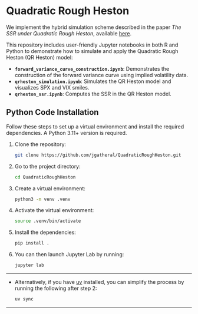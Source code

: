 # Quadratic Rough Heston

We implement the hybrid simulation scheme described in the paper *The SSR under Quadratic Rough Heston*, available [here](https://papers.ssrn.com/sol3/papers.cfm?abstract_id=5239929).

This repository includes user-friendly Jupyter notebooks in both R and Python to demonstrate how to simulate and apply the Quadratic Rough Heston (QR Heston) model:

- **`forward_variance_curve_construction.ipynb`**: Demonstrates the construction of the forward variance curve using implied volatility data.
- **`qrheston_simulation.ipynb`**: Simulates the QR Heston model and visualizes SPX and VIX smiles.
- **`qrheston_ssr.ipynb`**: Computes the SSR in the QR Heston model.

## Python Code Installation

Follow these steps to set up a virtual environment and install the required dependencies.
A Python 3.11+ version is required.

1. Clone the repository:
   ```bash
   git clone https://github.com/jgatheral/QuadraticRoughHeston.git
   ```

2. Go to the project directory:
   ```bash
   cd QuadraticRoughHeston
   ```

3. Create a virtual environment:
   ```bash
   python3 -m venv .venv
   ```

4. Activate the virtual environment:
   ```bash
   source .venv/bin/activate
   ```

5. Install the dependencies:
   ```bash
   pip install .
   ```

6. You can then launch Jupyter Lab by running:
   ```bash
   jupyter lab
   ```

---

* Alternatively, if you have [uv](https://docs.astral.sh/uv/) installed, you can simplify the process by running the following after step 2:
   ```bash
   uv sync
   ```

---
